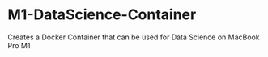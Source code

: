 # M1-DataScience-Container
Creates a Docker Container that can be used for Data Science on MacBook Pro M1
